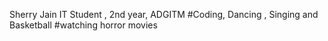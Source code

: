 Sherry Jain 
IT Student , 2nd year, ADGITM
    #Coding, Dancing , Singing and Basketball
            #watching horror movies
